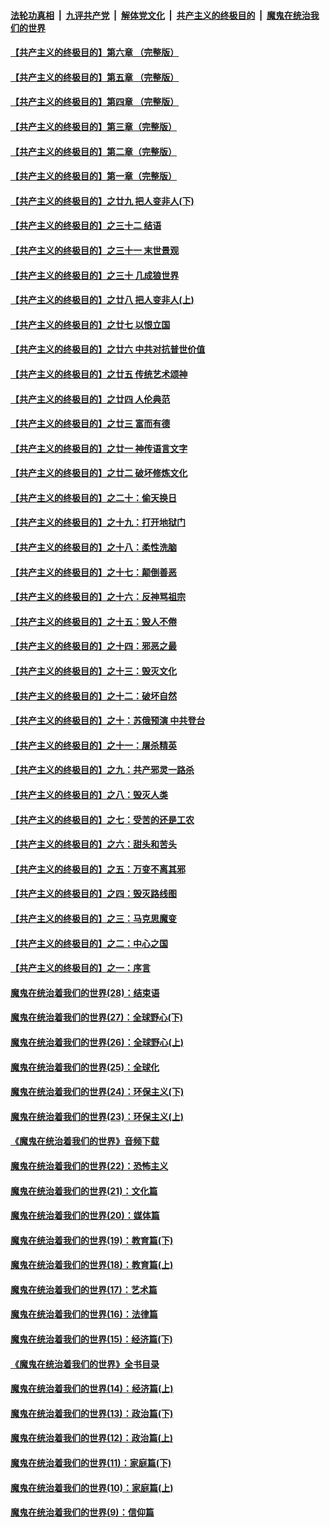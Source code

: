 ####  [法轮功真相](../../../../basic/blob/master/README.md?t=05122001) &nbsp;|&nbsp; [九评共产党](../../../../9ping.md/blob/master/README.md?t=05122001) &nbsp;|&nbsp; [解体党文化](../../../../jtdwh.md/blob/master/README.md?t=05122001)  &nbsp;|&nbsp; [共产主义的终极目的](../../../../gczydzjmd.md/blob/master/README.md?t=05122001) &nbsp;|&nbsp; [魔鬼在统治我们的世界](../../../../mgztzwmdsj.md/blob/master/README.md?t=05122001) 

#### [【共产主义的终极目的】第六章 （完整版）](../pages/nsc422/n11428913.md?t=05122001) 

#### [【共产主义的终极目的】第五章 （完整版）](../pages/nsc422/n11428912.md?t=05122001) 

#### [【共产主义的终极目的】第四章 （完整版）](../pages/nsc422/n11428907.md?t=05122001) 

#### [【共产主义的终极目的】第三章（完整版）](../pages/nsc422/n11428848.md?t=05122001) 

#### [【共产主义的终极目的】第二章（完整版）](../pages/nsc422/n11428831.md?t=05122001) 

#### [【共产主义的终极目的】第一章（完整版）](../pages/nsc422/n11417651.md?t=05122001) 

#### [【共产主义的终极目的】之廿九 把人变非人(下)](../pages/nsc422/n11344140.md?t=05122001) 

#### [【共产主义的终极目的】之三十二 结语](../pages/nsc422/n11360535.md?t=05122001) 

#### [【共产主义的终极目的】之三十一 末世景观](../pages/nsc422/n11351129.md?t=05122001) 

#### [【共产主义的终极目的】之三十 几成狼世界](../pages/nsc422/n11348280.md?t=05122001) 

#### [【共产主义的终极目的】之廿八 把人变非人(上)](../pages/nsc422/n11340492.md?t=05122001) 

#### [【共产主义的终极目的】之廿七 以恨立国](../pages/nsc422/n11336944.md?t=05122001) 

#### [【共产主义的终极目的】之廿六 中共对抗普世价值](../pages/nsc422/n11324785.md?t=05122001) 

#### [【共产主义的终极目的】之廿五 传统艺术颂神](../pages/nsc422/n11296396.md?t=05122001) 

#### [【共产主义的终极目的】之廿四 人伦典范](../pages/nsc422/n11296397.md?t=05122001) 

#### [【共产主义的终极目的】之廿三 富而有德](../pages/nsc422/n11283598.md?t=05122001) 

#### [【共产主义的终极目的】之廿一 神传语言文字](../pages/nsc422/n11263265.md?t=05122001) 

#### [【共产主义的终极目的】之廿二 破坏修炼文化](../pages/nsc422/n11245728.md?t=05122001) 

#### [【共产主义的终极目的】之二十：偷天换日](../pages/nsc422/n11238846.md?t=05122001) 

#### [【共产主义的终极目的】之十九：打开地狱门](../pages/nsc422/n11206376.md?t=05122001) 

#### [【共产主义的终极目的】之十八：柔性洗脑](../pages/nsc422/n11199994.md?t=05122001) 

#### [【共产主义的终极目的】之十七：颠倒善恶](../pages/nsc422/n11179782.md?t=05122001) 

#### [【共产主义的终极目的】之十六：反神骂祖宗](../pages/nsc422/n11166798.md?t=05122001) 

#### [【共产主义的终极目的】之十五：毁人不倦](../pages/nsc422/n11166792.md?t=05122001) 

#### [【共产主义的终极目的】之十四：邪恶之最](../pages/nsc422/n11150249.md?t=05122001) 

#### [【共产主义的终极目的】之十三：毁灭文化](../pages/nsc422/n11135227.md?t=05122001) 

#### [【共产主义的终极目的】之十二：破坏自然](../pages/nsc422/n11135214.md?t=05122001) 

#### [【共产主义的终极目的】之十：苏俄预演 中共登台](../pages/nsc422/n11118424.md?t=05122001) 

#### [【共产主义的终极目的】之十一：屠杀精英](../pages/nsc422/n11118442.md?t=05122001) 

#### [【共产主义的终极目的】之九：共产邪灵一路杀](../pages/nsc422/n11114139.md?t=05122001) 

#### [【共产主义的终极目的】之八：毁灭人类](../pages/nsc422/n11108503.md?t=05122001) 

#### [【共产主义的终极目的】之七：受苦的还是工农](../pages/nsc422/n11101809.md?t=05122001) 

#### [【共产主义的终极目的】之六：甜头和苦头](../pages/nsc422/n11096971.md?t=05122001) 

#### [【共产主义的终极目的】之五：万变不离其邪](../pages/nsc422/n11091285.md?t=05122001) 

#### [【共产主义的终极目的】之四：毁灭路线图](../pages/nsc422/n11086284.md?t=05122001) 

#### [【共产主义的终极目的】之三：马克思魔变](../pages/nsc422/n11061941.md?t=05122001) 

#### [【共产主义的终极目的】之二：中心之国](../pages/nsc422/n11047728.md?t=05122001) 

#### [【共产主义的终极目的】之一：序言](../pages/nsc422/n11086077.md?t=05122001) 

#### [魔鬼在统治着我们的世界(28)：结束语](../pages/nsc422/n10936246.md?t=05122001) 

#### [魔鬼在统治着我们的世界(27)：全球野心(下)](../pages/nsc422/n10928319.md?t=05122001) 

#### [魔鬼在统治着我们的世界(26)：全球野心(上)](../pages/nsc422/n10900318.md?t=05122001) 

#### [魔鬼在统治着我们的世界(25)：全球化](../pages/nsc422/n10788205.md?t=05122001) 

#### [魔鬼在统治着我们的世界(24)：环保主义(下)](../pages/nsc422/n10695307.md?t=05122001) 

#### [魔鬼在统治着我们的世界(23)：环保主义(上)](../pages/nsc422/n10688613.md?t=05122001) 

#### [《魔鬼在统治着我们的世界》音频下载](../pages/nsc422/n10635553.md?t=05122001) 

#### [魔鬼在统治着我们的世界(22)：恐怖主义](../pages/nsc422/n10614727.md?t=05122001) 

#### [魔鬼在统治着我们的世界(21)：文化篇](../pages/nsc422/n10597706.md?t=05122001) 

#### [魔鬼在统治着我们的世界(20)：媒体篇](../pages/nsc422/n10586579.md?t=05122001) 

#### [魔鬼在统治着我们的世界(19)：教育篇(下)](../pages/nsc422/n10564808.md?t=05122001) 

#### [魔鬼在统治着我们的世界(18)：教育篇(上)](../pages/nsc422/n10526970.md?t=05122001) 

#### [魔鬼在统治着我们的世界(17)：艺术篇](../pages/nsc422/n10499093.md?t=05122001) 

#### [魔鬼在统治着我们的世界(16)：法律篇](../pages/nsc422/n10485969.md?t=05122001) 

#### [魔鬼在统治着我们的世界(15)：经济篇(下)](../pages/nsc422/n10469975.md?t=05122001) 

#### [《魔鬼在统治着我们的世界》全书目录](../pages/nsc422/n10464261.md?t=05122001) 

#### [魔鬼在统治着我们的世界(14)：经济篇(上)](../pages/nsc422/n10457370.md?t=05122001) 

#### [魔鬼在统治着我们的世界(13)：政治篇(下)](../pages/nsc422/n10448270.md?t=05122001) 

#### [魔鬼在统治着我们的世界(12)：政治篇(上)](../pages/nsc422/n10444576.md?t=05122001) 

#### [魔鬼在统治着我们的世界(11)：家庭篇(下)](../pages/nsc422/n10440961.md?t=05122001) 

#### [魔鬼在统治着我们的世界(10)：家庭篇(上)](../pages/nsc422/n10435448.md?t=05122001) 

#### [魔鬼在统治着我们的世界(9)：信仰篇](../pages/nsc422/n10432159.md?t=05122001) 

